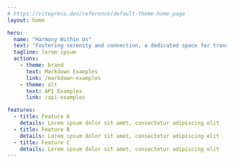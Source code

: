 ```yaml
---
# https://vitepress.dev/reference/default-theme-home-page
layout: home

hero:
  name: "Harmony Within Us"
  text: "Fostering serenity and connection, a dedicated space for transgender individuals navigating life."
  tagline: lorem ipsum
  actions:
    - theme: brand
      text: Markdown Examples
      link: /markdown-examples
    - theme: alt
      text: API Examples
      link: /api-examples

features:
  - title: Feature A
    details: Lorem ipsum dolor sit amet, consectetur adipiscing elit
  - title: Feature B
    details: Lorem ipsum dolor sit amet, consectetur adipiscing elit
  - title: Feature C
    details: Lorem ipsum dolor sit amet, consectetur adipiscing elit
---
```


